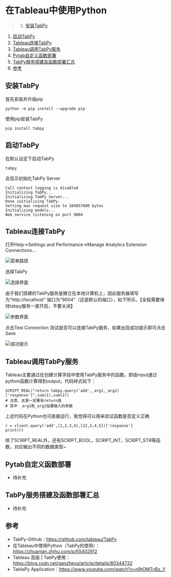 # 在Tableau中使用Python

>1. [安装TabPy](#安装TabPy "安装TabPy")
1. [启动TabPy](#启动TabPy "启动TabPy")
1. [Tableau连接TabPy](#Tableau连接TabPy "Tableau连接TabPy")
1. [Tableau调用TabPy服务](#Tableau调用TabPy服务 "Tableau调用TabPy服务")
1. [Pytab自定义函数部署](#Pytab自定义函数部署 "Pytab自定义函数部署")
1. [TabPy服务搭建及函数部署汇总](#TabPy服务搭建及函数部署汇总 "TabPy服务搭建及函数部署汇总")
1. [参考](#参考 "参考")


## 安装TabPy
首先安装并升级pip
```
python -m pip install --upgrade pip
```

使用pip安装TabPy
```
pip install tabpy
```
## 启动TabPy

在默认设定下启动TabPy
```
tabpy
```
会显示初始化TabPy Server
```
Call context logging is disabled
Initializing TabPy...
Initializing TabPy Server...
Done initializing TabPy.
Setting max request size to 104857600 bytes
Initializing models...
Web service listening on port 9004
```

## Tableau连接TabPy

打开Help->Settings and Performance->Manage Analytics Extension Connections...

![菜单路径](assets/003/20220323-a47daecd.png=-300)  

选择TabPy

![选择界面](assets/003/20220323-4e76b93f.png=-300)  

由于我们搭建的TabPy服务是建立在本地计算机上，因此服务器填写为“http://localhost”
端口为“9004”（这是默认的端口），如下所示。【全程需要保持tabpy服务一直开启，不要关闭】

![参数界面](assets/003/20220323-1386a1c5.png=-300)  

点击Test Connection 测试是否可以连接TabPy服务，如果出现成功提示即可点击Save

![成功提示](assets/003/20220323-f536d44d.png=-300)  

## Tableau调用TabPy服务

Tableau主要通过在创建计算字段中使用TabPy服务中的函数，即由input通过python函数计算得到output。代码样式如下：
```
SCRIPT_REAL("return tabpy.query('add',_arg1,_arg2)['response']",sum(1),sum(2))
# 注意，这里一定要有return值
# 其中 _arg1和_arg2指要输入的参数
```
上述代码在Python也可直接运行，我觉得可以用来验证函数是否定义正确
```
r = client.query('add',[1,2,3,4],[12,3,4,5])['response']
print(r)
```
除了SCRIPT_REAL外，还有SCRIPT_BOOL，SCRIPT_INT，SCRIPT_STR等函数，对应输出不同的数据类型~

## Pytab自定义函数部署
- 待补充

## TabPy服务搭建及函数部署汇总
- 待补充

## 参考

- TabPy-Github：https://github.com/tableau/TabPy
- 在Tableau中使用Python（TabPy的使用）：https://zhuanlan.zhihu.com/p/65402912
- Tableau 高级 | TabPy使用：https://blog.csdn.net/ganzheyu/article/details/80344732
- TablePy Application：https://www.youtube.com/watch?v=nRtOMTnBz_Y
